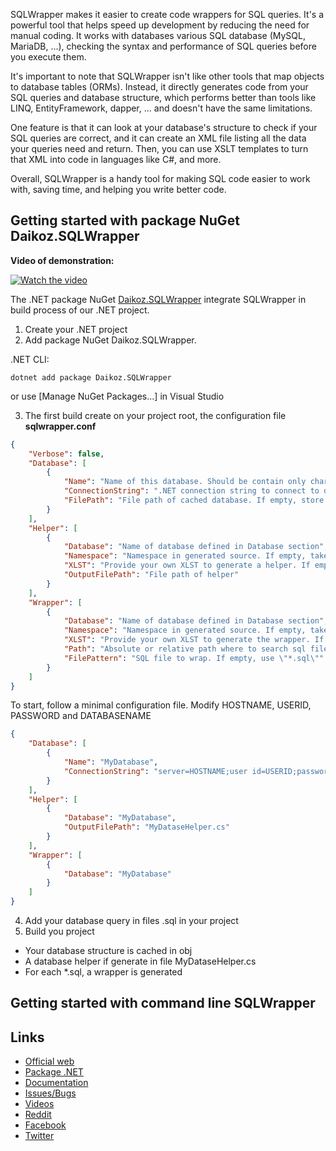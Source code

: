 SQLWrapper makes it easier to create code wrappers for SQL queries. It's a powerful tool that helps speed up development by reducing the need for manual coding. It works with databases various SQL database (MySQL, MariaDB, ...), checking the syntax and performance of SQL queries before you execute them.

It's important to note that SQLWrapper isn't like other tools that map objects to database tables (ORMs). Instead, it directly generates code from your SQL queries and database structure, which performs better than tools like LINQ, EntityFramework, dapper, ... and doesn't have the same limitations.

One feature is that it can look at your database's structure to check if your SQL queries are correct, and it can create an XML file listing all the data your queries need and return. Then, you can use XSLT templates to turn that XML into code in languages like C#, and more.

Overall, SQLWrapper is a handy tool for making SQL code easier to work with, saving time, and helping you write better code.

## Getting started with package NuGet Daikoz.SQLWrapper

**Video of demonstration:**

[![Watch the video](https://img.youtube.com/vi/xEeWnESZki0/hqdefault.jpg)](https://www.youtube.com/watch?v=xEeWnESZki0)

The .NET package NuGet [Daikoz.SQLWrapper](https://www.nuget.org/packages/Daikoz.SQLWrapper) integrate SQLWrapper in build process of our .NET project.

1. Create your .NET project
2. Add package NuGet Daikoz.SQLWrapper.

.NET CLI:
```
dotnet add package Daikoz.SQLWrapper
```
or use [Manage NuGet Packages...] in Visual Studio

3. The first build create on your project root, the configuration file **sqlwrapper.conf**

``` json
{
    "Verbose": false,
    "Database": [
        {
            "Name": "Name of this database. Should be contain only characters: a-z A-Z 0-9 _ -",
            "ConnectionString": ".NET connection string to connect to database. If empty, use FilePath to get cached database previously generated.",
            "FilePath": "File path of cached database. If empty, store it in obj of project"
        }
    ],
    "Helper": [
        {
            "Database": "Name of database defined in Database section",
            "Namespace": "Namespace in generated source. If empty, take the default namespace of project",
            "XLST": "Provide your own XLST to generate a helper. If empty, use default XLST provided by SQLWrapper",
            "OutputFilePath": "File path of helper"
        }
    ],
    "Wrapper": [
        {
            "Database": "Name of database defined in Database section",
            "Namespace": "Namespace in generated source. If empty, take the default namespace of project",
            "XLST": "Provide your own XLST to generate the wrapper. If empty, use default XLST provided by SQLWrapper",
            "Path": "Absolute or relative path where to search sql file pattern. If empty, use path of project",
            "FilePattern": "SQL file to wrap. If empty, use \"*.sql\""
        }
    ]
}
```

To start, follow a minimal configuration file. Modify HOSTNAME, USERID, PASSWORD and DATABASENAME

``` json
{
    "Database": [
        {
            "Name": "MyDatabase",
            "ConnectionString": "server=HOSTNAME;user id=USERID;password='PASSWORD';database=DATABASENAME"
        }
    ],
    "Helper": [
        {
            "Database": "MyDatabase",
            "OutputFilePath": "MyDataseHelper.cs"
        }
    ],
    "Wrapper": [
        {
            "Database": "MyDatabase"
        }
    ]
}
```

4. Add your database query in files .sql in your project
5. Build you project
* Your database structure is cached in obj
* A database helper if generate in file MyDataseHelper.cs
* For each *.sql, a wrapper is generated

## Getting started with command line SQLWrapper

## Links
* [Official web](https://www.sqlwrapper.com)
* [Package .NET](https://www.nuget.org/packages/Daikoz.SQLWrapper/)
* [Documentation](https://github.com/daikoz/SQLWrapper/wiki)
* [Issues/Bugs](https://github.com/daikoz/SQLWrapper/issues)
* [Videos](https://www.youtube.com/@SQLWrapper)
* [Reddit](https://www.reddit.com/r/sqlwrapper/)
* [Facebook](https://www.facebook.com/sqlwrapper/)
* [Twitter](https://twitter.com/sqlwrapper)
